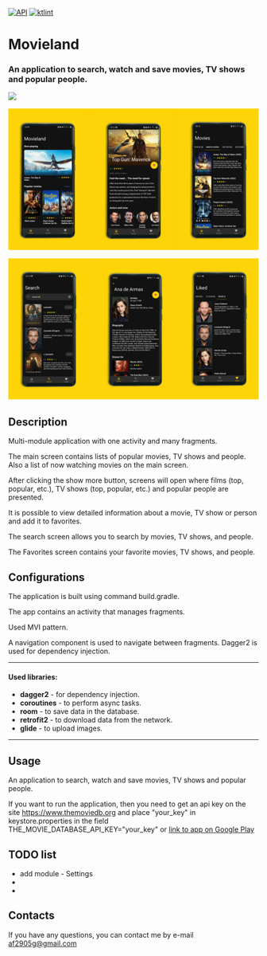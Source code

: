 [![API](https://img.shields.io/badge/API-23%2B-blue.svg?style=flat)](https://android-arsenal.com/api?level=23)
[![ktlint](https://img.shields.io/badge/code%20style-%E2%9D%A4-FF4081.svg)](https://ktlint.github.io/)

# Movieland

### An application to search, watch and save movies, TV shows and popular people.

<img src="https://github.com/af2905/Movieland/assets/54403828/be6c16f1-2e64-4183-b4be-9917e5d825f9" width="200" />

![Image of Yaktocat](https://github.com/af2905/Movieland/blob/dev/app/images/movieland_github_pic1.png)



![Image of Yaktocat](https://github.com/af2905/Movieland/blob/dev/app/images/movieland_github_pic2.png)

## Description
Multi-module application with one activity and many fragments.

The main screen contains lists of popular movies, TV shows and people. Also a list of now watching movies on the main screen.

After clicking the show more button, screens will open where films (top, popular, etc.), TV shows (top, popular, etc.) and popular people are presented.

It is possible to view detailed information about a movie, TV show or person and add it to favorites.

The search screen allows you to search by movies, TV shows, and people.

The Favorites screen contains your favorite movies, TV shows, and people.

## Configurations
The application is built using command build.gradle.

The app contains an activity that manages fragments.

Used MVI pattern. 

A navigation component is used to navigate between fragments.
Dagger2 is used for dependency injection.

***
#### Used libraries:
* **dagger2** - for dependency injection.
* **coroutines** - to perform async tasks.
* **room** - to save data in the database.
* **retrofit2** - to download data from the network.
* **glide** - to upload images.
***



## Usage
An application to search, watch and save movies, TV shows and popular people.

If you want to run the application, then you need to get an api key on the site https://www.themoviedb.org and place "your_key" in keystore.properties in the field THE_MOVIE_DATABASE_API_KEY="your_key" or [link to app on Google Play](https://play.google.com/store/apps/details?id=com.github.af2905.movieland)

## TODO list
* add module - Settings
* 
* 

## Contacts
If you have any questions, you can contact me by e-mail af2905g@gmail.com
